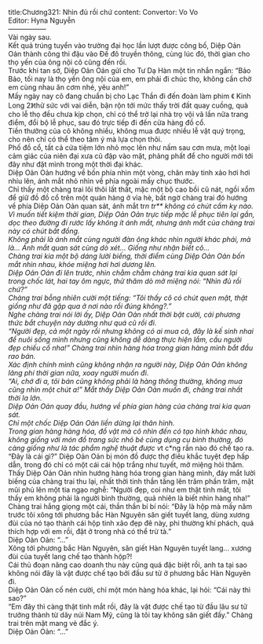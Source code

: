 title:Chương321: Nhìn đủ rồi chứ
content:
Convertor: Vo Vo<br>Editor: Hyna Nguyễn<br>—————–<br>Vài ngày sau.<br>Kết quả trúng tuyển vào trường đại học lần lượt được công bố, Diệp Oản Oản thành công thi đậu vào Đế đô truyền thông, cùng lúc đó, thời gian cho thọ yến của ông nội cô cũng đến rồi.<br>Trước khi tan sở, Diệp Oản Oản gửi cho Tư Dạ Hàn một tin nhắn ngắn: “Bảo Bảo, tối nay là thọ yến ông nội của em, em phải đi chúc thọ, không cần chờ em cùng nhau ăn cơm nhé, yêu anh!”<br>Mấy ngày nay cô đang chuẩn bị cho Lạc Thần đi đến đoàn làm phim 《 Kinh Long 2》thử sức với vai diễn, bận rộn tới mức thấy trời đất quay cuồng, quà cho lễ thọ đều chưa kịp chọn, chỉ có thể trở lại nhà trọ vội vã lần nữa trang điểm, đổi bộ lễ phục, sau đó trực tiếp đi đến cửa hàng đồ cổ.<br>Tiền thưởng của cô không nhiều, không mua được nhiều lễ vật quý trọng, cho nên chỉ có thể theo tâm ý mà lựa chọn thôi.<br>Phố đồ cổ, tất cả cửa tiệm lớn nhỏ mọc lên như nấm sau cơn mưa, một loại cảm giác của niên đại xưa cũ đập vào mặt, phảng phất để cho người mới tới đây như đặt mình trong một thời đại khác.<br>Diệp Oản Oản hướng về bốn phía nhìn một vòng, chân mày tinh xảo hơi hơi nhíu lên, ánh mắt nhỏ nhìn về phía ngoài mấy chục thước.<br>Chỉ thấy một chàng trai lôi thôi lất thất, mặc một bộ cao bồi cũ nát, ngồi xổm để giữ đồ đồ cổ trên một quán hàng ở vỉa hè, bất ngờ chàng trai đó hướng về phía Diệp Oản Oản quan sát, ánh mắt tr*n tr** không có chút cấm kỵ nào.<br>Vì muốn tiết kiệm thời gian, Diệp Oản Oản trực tiếp mặc lễ phục tiên lại gần, dọc theo đường đi rước lấy không ít ánh mắt, nhưng ánh mắt của chàng trai này có chút bất đồng.<br>Không phải là ánh mắt cùng người đàn ông khác nhìn người khác phái, mà là… Ánh mắt quan sát cùng dò xét… Giống như nhận biết cô…<br>Chàng trai kia một bộ dáng lười biếng, thời điểm cùng Diệp Oản Oản bốn mắt nhìn nhau, khóe miệng hơi hơi dương lên.<br>Diệp Oản Oản đi lên trước, nhìn chằm chằm chàng trai kia quan sát lại trong chốc lát, hai tay ôm ngực, thử thăm dò mở miệng nói: “Nhìn đủ rồi chứ?”<br>Chàng trai bỗng nhiên cười một tiếng: “Tôi thấy cô có chút quen mặt, thật giống như đã gặp qua ở nơi nào rồi đúng không?.”<br>Nghe chàng trai nói lời ấy, Diệp Oản Oản nhất thời bật cười, cái phương thức bắt chuyện này dường như quá cũ rồi đi.<br>“Người đẹp, cả một ngày rồi nhưng không có ai mua cả, đây là kế sinh nhai để nuôi sống mình nhưng cũng không dễ dàng thực hiện lắm, cầu người đẹp chiếu cố nha!” Chàng trai nhìn hàng hóa trong gian hàng mình bắt đầu rao bán.<br>Xác định chính mình cũng không nhận ra người này, Diệp Oản Oản không lãng phí thời gian nữa, xoay người muốn đi.<br>“Ai, chớ đi a, tôi bán cũng không phải là hàng thông thường, không mua cũng nhìn một chút a!” Mắt thấy Diệp Oản Oản muốn đi, chàng trai nhất thời la lớn.<br>Diệp Oản Oản quay đầu, hướng về phía gian hàng của chàng trai kia quan sát.<br>Chỉ một chốc Diệp Oản Oản liền dừng lại thân hình.<br>Trong gian hàng hàng hóa, đồ vật mà cô nhìn đến có tạo hình khác nhau, không giống với món đồ trang sức nhỏ bẻ cùng dụng cụ bình thường, đó càng giống như là tác phẩm nghệ thuật được v*t c*ng rắn nào đó chế tạo ra.<br>“Đây là cái gì?” Diệp Oản Oản bị món đồ được thợ điêu khắc tuyệt đẹp hấp dẫn, trong đó chỉ có một cái cái hộp trắng như tuyết, mở miệng hỏi thăm.<br>Thấy Diệp Oản Oản nhìn hướng hàng hóa trong gian hàng mình, đáy mắt lười biếng của chàng trai thu lại, nhất thời tinh thần tăng lên trăm phần trăm, mặt mũi phủ lên một tia ngạo nghễ: “Người đẹp, coi như em thật tinh mắt, tôi thấy em không phải là người bình thường, quả nhiên là biết nhìn hàng nha!”<br>Chàng trai hắng giọng một cái, thần thần bí bí nói: “Đây là hộp mà mấy năm trước tôi xông tới phương bắc Hàn Nguyên săn giết tuyết lang, dùng xương đùi của nó tạo thành cái hộp tinh xão đẹp đẽ này, phi thường khí phách, quá thích hợp với em rồi, đặt ở trong nhà có thể trừ tà.”<br>Diệp Oản Oản: “…”<br>Xông tới phương bắc Hàn Nguyên, săn giết Hàn Nguyên tuyết lang… xương đùi của tuyết lang chế tạo thành hộp?!<br>Cái thủ đoạn nâng cao doanh thu này cũng quá đặc biệt rồi, anh ta tại sao không nói đây là vật được chế tạo bởi đầu sư tử ở phương bắc Hàn Nguyên đi.<br>Diệp Oản Oản cố nén cười, chỉ một món hàng hóa khác, lại hỏi: “Cái này thì sao?”<br>“Em đây thì càng thật tinh mắt rồi, đây là vật được chế tạo từ đầu lâu sư tử trưởng thành từ dãy núi Nam Mỹ, cũng là tôi tay không săn giết đấy.” Chàng trai trên mặt mang vẻ đắc ý.<br>Diệp Oản Oản: “…”